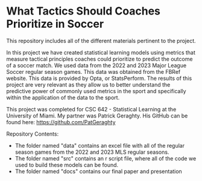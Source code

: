 # What Tactics Should Coaches Prioritize in Soccer
This repository includes all of the different materials pertinent to the project. 

In this project we have created statistical learning models using metrics that measure tactical principles coaches could prioritize to predict the outcome of a soccer match. We used data from the 2022 and 2023 Major League Soccer regular season games. This data was obtained from the FBRef website. This data is provided by Opta, or StatsPerform. The results of this project are very relevant as they allow us to better understand the predictive power of commonly used metrics in the sport and specifically within the application of the data to the sport. 

This project was completed for CSC 642 - Statistical Learning at the University of Miami. 
My partner was Patrick Geraghty. His GitHub can be found here: https://github.com/PatGeraghty

Repository Contents:
- The folder named "data" contains an excel file with all of the regular season games from the 2022 and 2023 MLS regular seasons. 
- The folder named "src" contains an r script file, where all of the code we used to build these models can be found. 
- The folder named "docs" contains our final paper and presentation
